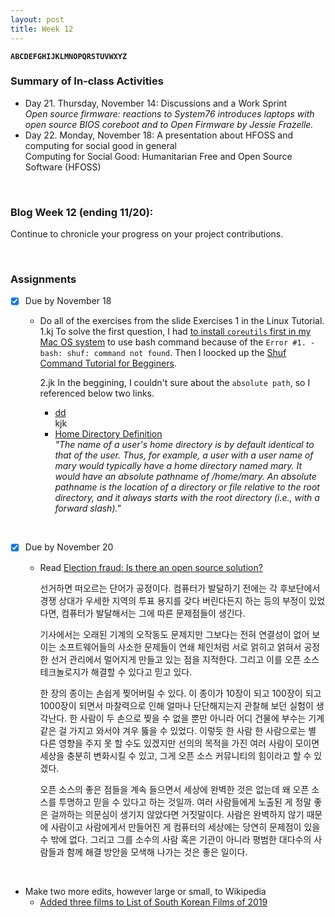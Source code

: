 ```yaml
---
layout: post
title: Week 12
---
```


**`ABCDEFGHIJKLMNOPQRSTUVWXYZ`**

### Summary of In-class Activities
- Day 21. Thursday, November 14: Discussions and a Work Sprint  
  _Open source firmware: reactions to System76 introduces laptops with open source BIOS coreboot and to Open Firmware by Jessie Frazelle._  
- Day 22. Monday, November 18: A presentation about HFOSS and computing for social good in general	
Computing for Social Good: Humanitarian Free and Open Source Software (HFOSS)
  
&nbsp;
&nbsp;

### Blog Week 12 (ending 11/20):
Continue to chronicle your progress on your project contributions.

&nbsp;
&nbsp;

### Assignments
- [x] Due by November 18
  - Do all of the exercises from the slide Exercises 1 in the Linux Tutorial.  
    1.kj
      To solve the first question, I had [to install `coreutils` first in my Mac OS system](https://apple.stackexchange.com/questions/142860/install-shuf-on-os-x) to use bash command because of the `Error #1. -bash: shuf: command not found`. Then I loocked up the [Shuf Command Tutorial for Begginers](https://www.ostechnix.com/the-shuf-command-tutorial-with-examples-for-beginners/).  
      
    2.jk
      In the beggining, I couldn't sure about the `absolute path`, so I referenced below two links.  
      - [dd](https://www.geeksforgeeks.org/absolute-relative-pathnames-unix/)  
        kjk
      - [Home Directory Definition](http://www.linfo.org/home_directory.html)  
        _"The name of a user's home directory is by default identical to that of the user. Thus, for example, a user with a user name of mary would typically have a home directory named mary. It would have an absolute pathname of /home/mary. An absolute pathname is the location of a directory or file relative to the root directory, and it always starts with the root directory (i.e., with a forward slash)."_   
    

&nbsp;

- [x] Due by November 20
  - Read [Election fraud: Is there an open source solution?](https://opensource.com/article/19/9/voting-fraud-open-source-solution?)  
  
    선거하면 떠오르는 단어가 공정이다. 컴퓨터가 발달하기 전에는 각 후보단에서 경쟁 상대가 우세한 지역의 투표 용지를 갖다 버린다든지 하는 등의 부정이 있었다면, 컴퓨터가 발달해서는 그에 따른 문제점들이 생긴다.  

    기사에서는 오래된 기계의 오작동도 문제지만 그보다는 전혀 연결성이 없어 보이는 소프트웨어들의 사소한 문제들이 연쇄 체인처럼 서로 얽히고 얽혀서 공정한 선거 관리에서 멀어지게 만들고 있는 점을 지적한다. 그리고 이를 오픈 소스 테크놀로지가 해결할 수 있다고 믿고 있다.  

    한 장의 종이는 손쉽게 찢어버릴 수 있다. 이 종이가 10장이 되고 100장이 되고 1000장이 되면서 마찰력으로 인해 얼마나 단단해지는지 관찰해 보던 실험이 생각난다. 한 사람이 두 손으로 찢을 수 없을 뿐만 아니라 어디 건물에 부수는 기계 같은 걸 가지고 와서야 겨우 뚫을 수 있었다. 이렇듯 한 사람 한 사람으로는 별 다른 영향을 주지 못 할 수도 있겠지만 선의의 목적을 가진 여러 사람이 모이면 세상을 충분히 변화시킬 수 있고, 그게 오픈 소스 커뮤니티의 힘이라고 할 수 있겠다.  

    오픈 소스의 좋은 점들을 계속 들으면서 세상에 완벽한 것은 없는데 왜 오픈 소스를 투명하고 믿을 수 있다고 하는 것일까. 여러 사람들에게 노출된 게 정말 좋은 걸까하는 의문심이 생기지 않았다면 거짓말이다. 사람은 완벽하지 않기 때문에 사람이고 사람에게서 만들어진 게 컴퓨터의 세상에는 당연히 문제점이 있을 수 밖에 없다. 그리고 그를 소수의 사람 혹은 기관이 아니라 평범한 대다수의 사람들과 함께 해결 방안을 모색해 나가는 것은 좋은 일이다.

&nbsp;

  - Make two more edits, however large or small, to Wikipedia
    - [Added three films to List of South Korean Films of 2019](https://en.wikipedia.org/wiki/Special:Contributions/Nancydocode)
  
